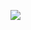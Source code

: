![]([http://static.runoob.com/images/runoob-logo.png](https://github-readme-stats.vercel.app/api?username=angryWhy&show_icons=true&icon_color=0366d6&text_color=24292e&bg_color=fff&hide_title=false))


